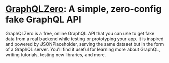 # [GraphQLZero](https://graphqlzero.almansi.me): A simple, zero-config fake GraphQL API

GraphQLZero is a free, online GraphQL API that you can use to get fake data from a real backend while testing or prototyping your app. It is inspired and powered by JSONPlaceholder, serving the same dataset but in the form of a GraphQL server. You'll find it useful for learning more about GraphQL, writing tutorials, testing new libraries, and more.
